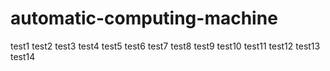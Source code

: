 # automatic-computing-machine

test1
test2
test3
test4
test5
test6
test7
test8
test9
test10
test11
test12
test13
test14
